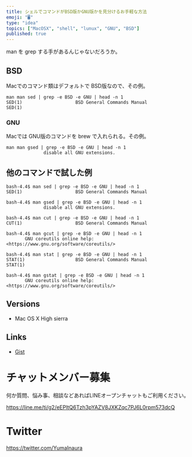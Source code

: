 ```yaml
---
title: シェルでコマンドがBSD版かGNU版かを見分けるお手軽な方法
emoji: "🖥"
type: "idea"
topics: ["MacOSX", "shell", "lunux", "GNU", "BSD"]
published: true
---
```


man を grep する手があるんじゃないだろうか。

## BSD

Macでのコマンド類はデフォルトで BSD版なので、その例。

```
man man sed | grep -e BSD -e GNU | head -n 1
SED(1)                    BSD General Commands Manual                   SED(1)
```

### GNU

Macでは GNU版のコマンドを brew で入れられる。その例。

```
man man gsed | grep -e BSD -e GNU | head -n 1
              disable all GNU extensions.
```

## 他のコマンドで試した例

```
bash-4.4$ man sed | grep -e BSD -e GNU | head -n 1
SED(1)                    BSD General Commands Manual
```

```
bash-4.4$ man gsed | grep -e BSD -e GNU | head -n 1
              disable all GNU extensions.
```

```
bash-4.4$ man cut | grep -e BSD -e GNU | head -n 1
CUT(1)                    BSD General Commands Manual
```

```
bash-4.4$ man gcut | grep -e BSD -e GNU | head -n 1
       GNU coreutils online help: <https://www.gnu.org/software/coreutils/>
```

```
bash-4.4$ man stat | grep -e BSD -e GNU | head -n 1
STAT(1)                   BSD General Commands Manual                  STAT(1)
```

```
bash-4.4$ man gstat | grep -e BSD -e GNU | head -n 1
       GNU coreutils online help: <https://www.gnu.org/software/coreutils/>
```

## Versions

- Mac OS X High sierra


## Links

- [Gist](https://gist.github.com/YumaInaura/5c717da2184e5efecd303b8bc4eadd51)








<!-- Update From Qiita API -->

# チャットメンバー募集


何か質問、悩み事、相談などあればLINEオープンチャットもご利用ください。

https://line.me/ti/g2/eEPltQ6Tzh3pYAZV8JXKZqc7PJ6L0rpm573dcQ





# Twitter


https://twitter.com/YumaInaura


<!-- Update From Qiita API -->


